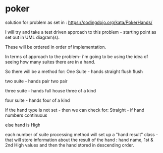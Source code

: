 # poker

solution for problem as set in :
https://codingdojo.org/kata/PokerHands/


I will try and take a test driven approach to this problem - starting point as set out in UML diagram(s).

These will be ordered in order of implementation.

In terms of approach to the problem-  i'm going to be using the idea of seeing how many suites there are in a hand.

So there will be a method for:
One Suite - hands
	straight flush
	flush

two suite - hands
	pair
	two pair
	
three suite - hands
	full house
	three of a kind
	
four suite - hands
	four of a kind


If the hand type is not set - then we can check for:
Straight - if hand numbers continuous

else hand is
High

each number of suite processing method will set up a "hand result" class - that will store information
about the result of the hand : hand name, 1st & 2nd High values and then the hand stored in descending
order.
